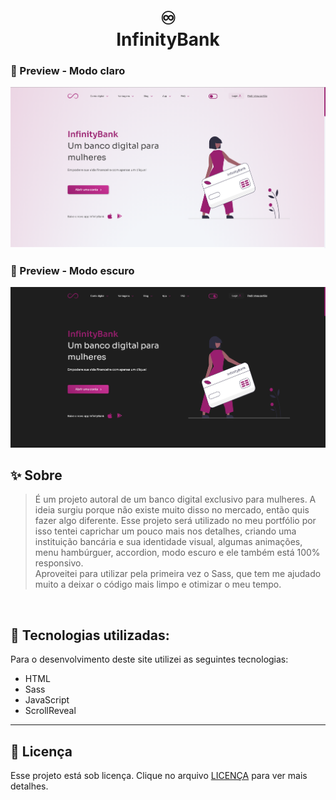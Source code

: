 <h1 align="center">
♾️<br>InfinityBank
</h1>

### 🌸 Preview - Modo claro

![Modo claro](https://github.com/larisn/InfinityBank/blob/main/assets/img/Preview%20modo%20claro.png)

### 🌸 Preview - Modo escuro

![Modo escuro](https://github.com/larisn/InfinityBank/blob/main/assets/img/Preview%20modo%20escuro.png)

## ✨ Sobre

> É um projeto autoral de um banco digital exclusivo para mulheres. A ideia surgiu porque não existe muito disso no mercado, então quis fazer algo diferente.
Esse projeto será utilizado no meu portfólio por isso tentei caprichar um pouco mais nos detalhes, criando uma instituição bancária e sua identidade visual, algumas animações, menu hambúrguer, accordion, modo escuro e ele também está 100% responsivo.<br>
Aproveitei para utilizar pela primeira vez o Sass, que tem me ajudado muito a deixar o código mais limpo e otimizar o meu tempo.
<br>

## 🔮 Tecnologias utilizadas:

Para o desenvolvimento deste site utilizei as seguintes tecnologias:

* HTML
* Sass
* JavaScript
* ScrollReveal

---

## 🎐 Licença
Esse projeto está sob licença. Clique no arquivo [LICENÇA](https://github.com/larisn/larisn/blob/main/LICENSE.md) para ver mais detalhes.
